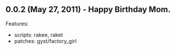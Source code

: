 ## 0.0.2 (May 27, 2011) - Happy Birthday Mom.

Features:

- scripts: rakee, raket
- patches: gyst/factory_girl
